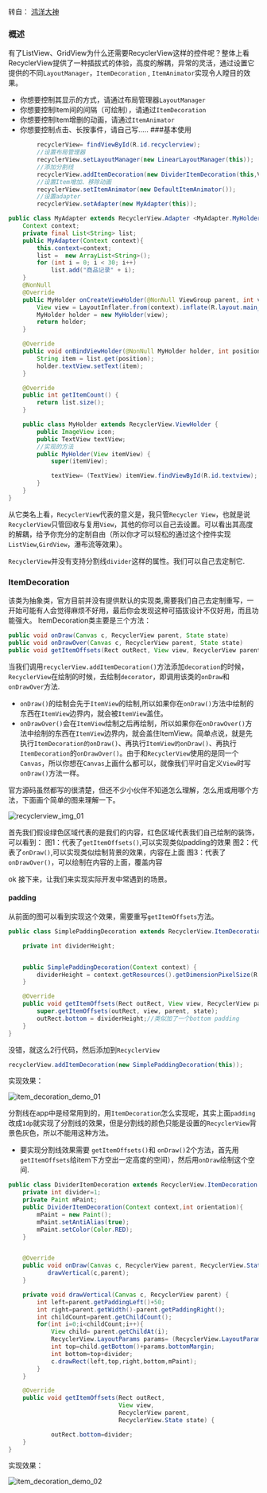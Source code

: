 转自： [鸿洋大神](http://blog.csdn.net/lmj623565791/article/details/45059587)
### 概述
有了ListView、GridView为什么还需要RecyclerView这样的控件呢？整体上看RecyclerView提供了一种插拔式的体验，高度的解耦，异常的灵活，通过设置它提供的不同`LayoutManager`，`ItemDecoration` , `ItemAnimator`实现令人瞠目的效果。
* 你想要控制其显示的方式，请通过布局管理器`LayoutManager`
* 你想要控制Item间的间隔（可绘制），请通过`ItemDecoration`
* 你想要控制Item增删的动画，请通过`ItemAnimator`
* 你想要控制点击、长按事件，请自己写.....
###基本使用
```java
        recyclerView= findViewById(R.id.recyclerview);
        //设置布局管理器
        recyclerView.setLayoutManager(new LinearLayoutManager(this));
        //添加分割线
        recyclerView.addItemDecoration(new DividerItemDecoration(this,VERTICAL ));
        //设置Item增加、移除动画
        recyclerView.setItemAnimator(new DefaultItemAnimator());
        //设置adapter
        recyclerView.setAdapter(new MyAdapter(this));
```
```java
public class MyAdapter extends RecyclerView.Adapter <MyAdapter.MyHolder>{
    Context context;
    private final List<String> list;
    public MyAdapter(Context context){
        this.context=context;
        list =  new ArrayList<String>();
        for (int i = 0; i < 30; i++)
            list.add("商品记录" + i);
    }
    @NonNull
    @Override
    public MyHolder onCreateViewHolder(@NonNull ViewGroup parent, int viewType) {
        View view = LayoutInflater.from(context).inflate(R.layout.main_recyclerview_item, parent, false);
        MyHolder holder = new MyHolder(view);
        return holder;
    }

    @Override
    public void onBindViewHolder(@NonNull MyHolder holder, int position) {
        String item = list.get(position);
        holder.textView.setText(item);
    }

    @Override
    public int getItemCount() {
        return list.size();
    }

    public class MyHolder extends RecyclerView.ViewHolder {
        public ImageView icon;
        public TextView textView;
        //实现的方法
        public MyHolder(View itemView) {
            super(itemView);

            textView= (TextView) itemView.findViewById(R.id.textview);
        }
    }
}

```
从它类名上看，`RecyclerView`代表的意义是，我只管`Recycler View`，也就是说`RecyclerView`只管回收与复用`View`，其他的你可以自己去设置。可以看出其高度的解耦，给予你充分的定制自由（所以你才可以轻松的通过这个控件实现`ListView`,`GirdView`，瀑布流等效果）。

`RecyclerView`并没有支持分割线`divider`这样的属性。我们可以自己去定制它.
### ItemDecoration
该类为抽象类，官方目前并没有提供默认的实现类,需要我们自己去定制重写，一开始可能有人会觉得麻烦不好用，最后你会发现这种可插拔设计不仅好用，而且功能强大。
ItemDecoration类主要是三个方法：
```java
public void onDraw(Canvas c, RecyclerView parent, State state)
public void onDrawOver(Canvas c, RecyclerView parent, State state)
public void getItemOffsets(Rect outRect, View view, RecyclerView parent, State state)
```
当我们调用`recyclerView.addItemDecoration()`方法添加`decoration`的时候，`RecyclerView`在绘制的时候，去绘制`decorator`，即调用该类的`onDraw`和`onDrawOver`方法.
* `onDraw()`的绘制会先于`ItemView`的绘制,所以如果你在`onDraw()`方法中绘制的东西在`ItemView`边界内，就会被`ItemView`盖住。
* `onDrawOver()`会在`ItemView`绘制之后再绘制，所以如果你在`onDrawOver()`方法中绘制的东西在`ItemView`边界内，就会盖住ItemView。简单点说，就是先执行`ItemDecoration的onDraw()`、再执行`ItemView的onDraw()`、再执行`ItemDecoration`的`onDrawOver()`。由于和`RecyclerView`使用的是同一个`Canvas`，所以你想在`Canvas`上画什么都可以，就像我们平时自定义`View`时写`onDraw()`方法一样。

官方源码虽然都写的很清楚，但还不少小伙伴不知道怎么理解，怎么用或用哪个方法，下面画个简单的图来理解一下。

![recyclerview_img_01](../../../../pics/recyclerview_img_01.png)

首先我们假设绿色区域代表的是我们的内容，红色区域代表我们自己绘制的装饰，可以看到：
图1：代表了`getItemOffsets()`,可以实现类似padding的效果
图2：代表了`onDraw()`,可以实现类似绘制背景的效果，内容在上面
图3：代表了`onDrawOver()`，可以绘制在内容的上面，覆盖内容

ok 接下来，让我们来实现实际开发中常遇到的场景。
#### padding
从前面的图可以看到实现这个效果，需要重写`getItemOffsets`方法。
```java
public class SimplePaddingDecoration extends RecyclerView.ItemDecoration {

    private int dividerHeight;


    public SimplePaddingDecoration(Context context) {
        dividerHeight = context.getResources().getDimensionPixelSize(R.dimen.divider_height);
    }

    @Override
    public void getItemOffsets(Rect outRect, View view, RecyclerView parent, RecyclerView.State state) {
        super.getItemOffsets(outRect, view, parent, state);
        outRect.bottom = dividerHeight;//类似加了一个bottom padding
    }
}
```
没错，就这么2行代码，然后添加到`RecyclerView`
```java
recyclerView.addItemDecoration(new SimplePaddingDecoration(this));
```
实现效果：

![item_decoration_demo_01](../../../../pics/item_decoration_demo_01.png)

分割线在app中是经常用到的，用`ItemDecoration`怎么实现呢，其实上面`padding`改成`1dp`就实现了分割线的效果，但是分割线的颜色只能是设置的`RecyclerView`背景色灰色，所以不能用这种方法。
* 要实现分割线效果需要 `getItemOffsets()`和 `onDraw()`2个方法，首先用 `getItemOffsets`给item下方空出一定高度的空间），然后用`onDraw`绘制这个空间.
```java
public class DividerItemDecoration extends RecyclerView.ItemDecoration {
    private int divider=1;
    private Paint mPaint;
    public DividerItemDecoration(Context context,int orientation){
        mPaint = new Paint();
        mPaint.setAntiAlias(true);
        mPaint.setColor(Color.RED);
    }


    @Override
    public void onDraw(Canvas c, RecyclerView parent, RecyclerView.State state) {
           drawVertical(c,parent);
    }

    private void drawVertical(Canvas c, RecyclerView parent) {
        int left=parent.getPaddingLeft()+50;
        int right=parent.getWidth()-parent.getPaddingRight();
        int childCount=parent.getChildCount();
        for(int i=0;i<childCount;i++){
            View child= parent.getChildAt(i);
            RecyclerView.LayoutParams params= (RecyclerView.LayoutParams) child.getLayoutParams();
            int top=child.getBottom()+params.bottomMargin;
            int bottom=top+divider;
            c.drawRect(left,top,right,bottom,mPaint);
        }
    }

    @Override
    public void getItemOffsets(Rect outRect,
                               View view,
                               RecyclerView parent,
                               RecyclerView.State state) {

            outRect.bottom=divider; 
    }
}
```
实现效果：

![item_decoration_demo_02](../../../../pics/item_decoration_demo_02.png)